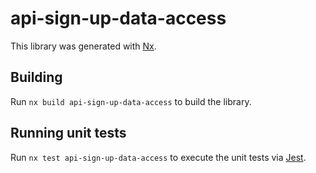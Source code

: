 # api-sign-up-data-access

This library was generated with [Nx](https://nx.dev).

## Building

Run `nx build api-sign-up-data-access` to build the library.

## Running unit tests

Run `nx test api-sign-up-data-access` to execute the unit tests via [Jest](https://jestjs.io).
